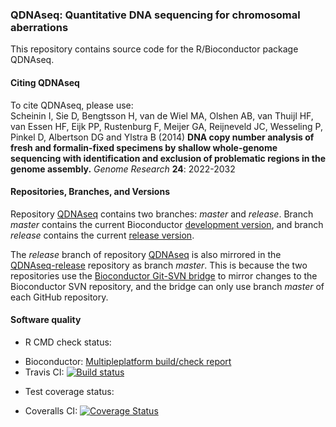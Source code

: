 ### QDNAseq: Quantitative DNA sequencing for chromosomal aberrations

This repository contains source code for the R/Bioconductor package QDNAseq.

#### Citing QDNAseq

To cite QDNAseq, please use:  
Scheinin I, Sie D, Bengtsson H, van de Wiel MA, Olshen AB, van Thuijl HF, van
Essen HF, Eijk PP, Rustenburg F, Meijer GA, Reijneveld JC, Wesseling P, Pinkel
D, Albertson DG and Ylstra B (2014) **DNA copy number analysis of fresh and
formalin-fixed specimens by shallow whole-genome sequencing with identification
and exclusion of problematic regions in the genome assembly.** *Genome
Research* **24**: 2022-2032

#### Repositories, Branches, and Versions

Repository [QDNAseq][github] contains two branches: *master* and *release*.
Branch *master* contains the current Bioconductor
[development version][bioc-devel], and branch *release* contains the current
[release version][bioc-release].

The *release* branch of repository [QDNAseq][github] is also mirrored in the
[QDNAseq-release][github-release] repository as branch *master*. This is
because the two repositories use the [Bioconductor Git-SVN bridge][bridge]
to mirror changes to the Bioconductor SVN repository, and the bridge can only
use branch *master* of each GitHub repository.

#### Software quality

* R CMD check status:
 - Bioconductor: <a href="http://master.bioconductor.org/checkResults/release/bioc-LATEST/QDNAseq/">Multipleplatform build/check report</a>
 - Travis CI: <a href="https://travis-ci.org/ccagc/QDNAseq-release"><img src="https://travis-ci.org/ccagc/QDNAseq-release.svg?branch=master" alt="Build status"></a>
* Test coverage status:
 - Coveralls CI: <a href='https://coveralls.io/r/ccagc/QDNAseq-release?branch=master'><img src='https://coveralls.io/repos/ccagc/QDNAseq-release/badge.png?branch=master' alt='Coverage Status' /></a>

[bioc-devel]: http://bioconductor.org/packages/devel/bioc/html/QDNAseq.html
[bioc-release]: http://bioconductor.org/packages/release/bioc/html/QDNAseq.html
[bridge]: http://bioconductor.org/developers/how-to/git-svn/
[github]: https://github.com/ccagc/QDNAseq
[github-release]: https://github.com/ccagc/QDNAseq-release
